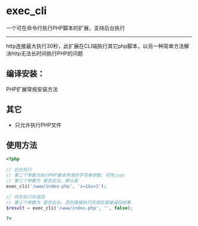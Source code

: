 # exec_cli
一个可在命令行执行PHP脚本的扩展，支持后台执行

----------------------------------------------------------------------------------

http连接最大执行30秒，此扩展在CLI端执行其它php脚本，以另一种简单方法解决http无法长时间执行PHP的问题

## 编译安装：

PHP扩展常规安装方法

## 其它

- 只允许执行PHP文件

## 使用方法

```php
<?php

// 后台执行
// 第二个参数为执行PHP脚本传递的字符串参数，可传json
// 第三个参数为 是否后台，默认是
exec_cli('/www/index.php', 's=1&s=2');

// 同步执行并返回
// 第三个参数为 是否后台，否则直接执行完成后直接返回结果
$result = exec_cli('/www/index.php', '', false);

?>
```
